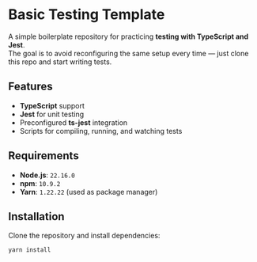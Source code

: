 # Basic Testing Template

A simple boilerplate repository for practicing **testing with TypeScript and Jest**.  
The goal is to avoid reconfiguring the same setup every time — just clone this repo and start writing tests.

## Features
- **TypeScript** support
- **Jest** for unit testing
- Preconfigured **ts-jest** integration
- Scripts for compiling, running, and watching tests

## Requirements
- **Node.js**: `22.16.0`
- **npm**: `10.9.2`
- **Yarn**: `1.22.22` (used as package manager)

## Installation
Clone the repository and install dependencies:

```bash
yarn install
